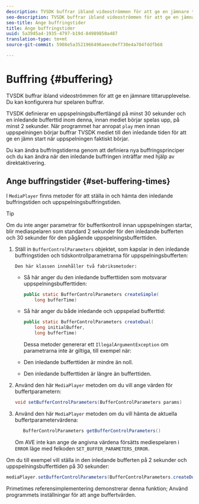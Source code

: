 ```yaml
---
description: TVSDK buffrar ibland videoströmmen för att ge en jämnare tittarupplevelse. Du kan konfigurera hur spelaren buffrar.
seo-description: TVSDK buffrar ibland videoströmmen för att ge en jämnare tittarupplevelse. Du kan konfigurera hur spelaren buffrar.
seo-title: Ange buffringstider
title: Ange buffringstider
uuid: 5a3945a4-1935-4797-b19d-84989850a487
translation-type: tm+mt
source-git-commit: 5908e5a3521966496aeec0ef730e4a704fddfb68

---
```



# Buffring {#buffering}

TVSDK buffrar ibland videoströmmen för att ge en jämnare tittarupplevelse. Du kan konfigurera hur spelaren buffrar.

TVSDK definierar en uppspelningsbuffertlängd på minst 30 sekunder och en inledande bufferttid inom denna, innan mediet börjar spelas upp, på minst 2 sekunder. När programmet har anropat `play` men innan uppspelningen börjar buffrar TVSDK mediet till den inledande tiden för att ge en jämn start när uppspelningen faktiskt börjar.

Du kan ändra buffringstiderna genom att definiera nya buffringsprinciper och du kan ändra när den inledande buffringen inträffar med hjälp av direktaktivering.

## Ange buffringstider {#set-buffering-times}

I `MediaPlayer` finns metoder för att ställa in och hämta den inledande buffringstiden och uppspelningsbuffringstiden.

>[!TIP]
>
>Om du inte anger parametrar för buffertkontroll innan uppspelningen startar, blir mediaspelaren som standard 2 sekunder för den inledande bufferten och 30 sekunder för den pågående uppspelningsbufferttiden.

1. Ställ in `BufferControlParameters` objektet, som kapslar in den inledande buffringstiden och tidskontrollparametrarna för uppspelningsbufferten:

       Den här klassen innehåller två fabriksmetoder:
   
   * Så här anger du den inledande bufferttiden som motsvarar uppspelningsbufferttiden:

      ```java
      public static BufferControlParameters createSimple( 
          long bufferTime)
      ```

   * Så här anger du både inledande och uppspelad bufferttid:

      ```java
      public static BufferControlParameters createDual( 
          long initialBuffer,   
          long bufferTime)
      ```

      Dessa metoder genererar ett `IllegalArgumentException` om parametrarna inte är giltiga, till exempel när:

   * Den inledande bufferttiden är mindre än noll.
   * Den inledande bufferttiden är längre än bufferttiden.

1. Använd den här `MediaPlayer` metoden om du vill ange värden för buffertparametern:

   ```java
   void setBufferControlParameters(BufferControlParameters params)
   ```

1. Använd den här `MediaPlayer` metoden om du vill hämta de aktuella buffertparametervärdena:

   ```java
      BufferControlParameters getBufferControlParameters()  
   ```

   Om AVE inte kan ange de angivna värdena försätts mediespelaren i `ERROR` läge med felkoden `SET_BUFFER_PARAMETERS_ERROR`.

<!--<a id="example_B5C5004188574D8D8AB8525742767280"></a>-->

Om du till exempel vill ställa in den inledande bufferten på 2 sekunder och uppspelningsbufferttiden på 30 sekunder:

```java
mediaPlayer.setBufferControlParameters(BufferControlParameters.createDual(2000, 30000));
```

Primetimes referensimplementering demonstrerar denna funktion; Använd programmets inställningar för att ange buffertvärden.